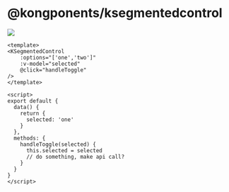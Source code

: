 # @kongponents/ksegmentedcontrol

[![](https://img.shields.io/npm/v/@kongponents/ksegmentedcontrol.svg?style=flat-square)](https://www.npmjs.com/package/@kongponents/ksegmentedcontrol)

```vue
<template>
<KSegmentedControl
    :options="['one','two']"
    :v-model="selected"
    @click="handleToggle"
/>
</template>

<script>
export default {
  data() {
    return {
      selected: 'one'
    }
  },
  methods: {
    handleToggle(selected) {
      this.selected = selected
      // do something, make api call?
    }
  }
}
</script>
```
